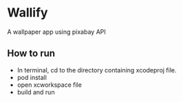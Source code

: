 # Wallify
A wallpaper app using pixabay API

## How to run
- In terminal, cd to the directory containing xcodeproj file.
- pod install
- open xcworkspace file
- build and run
